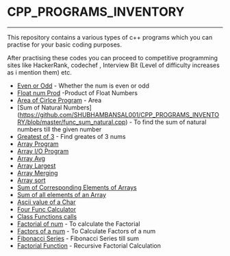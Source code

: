 # CPP_PROGRAMS_INVENTORY
---
This repository contains a various types of c++ programs which you can practise for your basic coding purposes.

After practising these codes you can proceed to competitive programming sites like HackerRank, codechef , Interview Bit (Level of difficulty increases as i mention them) etc.
* [Even or Odd](https://github.com/SHUBHAMBANSAL001/CPP_PROGRAMS_INVENTORY/blob/master/evenodd.cpp) - Whether the num is even or odd
* [Float num Prod](https://github.com/SHUBHAMBANSAL001/CPP_PROGRAMS_INVENTORY/blob/master/floatnoprod.cpp) -Product  of Float Numbers
* [Area of Cirlce Program](https://github.com/SHUBHAMBANSAL001/CPP_PROGRAMS_INVENTORY/blob/master/areaofcircle.cpp) - Area 
* [Sum of Natural Numbers] (https://github.com/SHUBHAMBANSAL001/CPP_PROGRAMS_INVENTORY/blob/master/func_sum_natural.cpp) - To find the sum of natural numbers till the given number
* [Greatest of 3](https://github.com/SHUBHAMBANSAL001/CPP_PROGRAMS_INVENTORY/blob/master/greatestof3.cpp) - Find greates of 3 nums
* [Array Program](https://github.com/SHUBHAMBANSAL001/CPP_PROGRAMS_INVENTORY/blob/master/array.cpp)
* [Array I/O Program](https://github.com/SHUBHAMBANSAL001/CPP_PROGRAMS_INVENTORY/blob/master/array2.cpp)
* [Array Avg](https://github.com/SHUBHAMBANSAL001/CPP_PROGRAMS_INVENTORY/blob/master/array_avg.cpp)
* [Array Largest](https://github.com/SHUBHAMBANSAL001/CPP_PROGRAMS_INVENTORY/blob/master/array_largest.cpp)
* [Array Merging](https://github.com/SHUBHAMBANSAL001/CPP_PROGRAMS_INVENTORY/blob/master/array_merge.cpp)
* [Array sort](https://github.com/SHUBHAMBANSAL001/CPP_PROGRAMS_INVENTORY/blob/master/array_sort.cpp)
* [Sum of Corresponding Elements of Arrays](https://github.com/SHUBHAMBANSAL001/CPP_PROGRAMS_INVENTORY/blob/master/array_sum.cpp)
* [Sum of all elements of an Array](https://github.com/SHUBHAMBANSAL001/CPP_PROGRAMS_INVENTORY/blob/master/arraysum.cpp)
* [Ascii value of a Char](https://github.com/SHUBHAMBANSAL001/CPP_PROGRAMS_INVENTORY/blob/master/ascii.cpp)
* [Four Func Calculator](https://github.com/SHUBHAMBANSAL001/CPP_PROGRAMS_INVENTORY/blob/master/calculator.cpp)
* [Class Functions calls](https://github.com/SHUBHAMBANSAL001/CPP_PROGRAMS_INVENTORY/blob/master/class_func_nesting.cpp)
* [Factorial of num](https://github.com/SHUBHAMBANSAL001/CPP_PROGRAMS_INVENTORY/blob/master/fact.cpp) - To calculate the Factorial
* [Factors of a num](https://github.com/SHUBHAMBANSAL001/CPP_PROGRAMS_INVENTORY/blob/master/factors.cpp) - To Calculate Factors of a num
* [Fibonacci Series](https://github.com/SHUBHAMBANSAL001/CPP_PROGRAMS_INVENTORY/blob/master/fibo_num.cpp) - Fibonacci Series till sum
* [Factorial Function](https://github.com/SHUBHAMBANSAL001/CPP_PROGRAMS_INVENTORY/blob/master/func_fact.cpp) - Recursive Factorial Calculation



